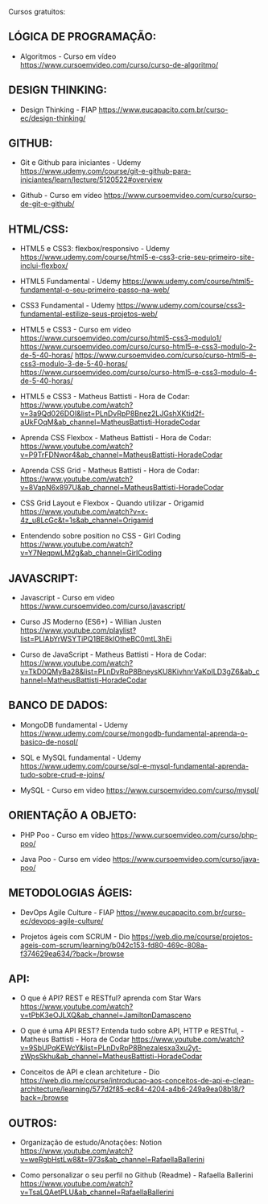 Cursos gratuitos:

## LÓGICA DE PROGRAMAÇÃO:
- Algoritmos - Curso em vídeo
https://www.cursoemvideo.com/curso/curso-de-algoritmo/

##

## DESIGN THINKING:
- Design Thinking - FIAP
https://www.eucapacito.com.br/curso-ec/design-thinking/

##

## GITHUB:
- Git e Github para iniciantes - Udemy
https://www.udemy.com/course/git-e-github-para-iniciantes/learn/lecture/5120522#overview

- Github - Curso em vídeo
https://www.cursoemvideo.com/curso/curso-de-git-e-github/

##

## HTML/CSS:
- HTML5 e CSS3: flexbox/responsivo - Udemy
https://www.udemy.com/course/html5-e-css3-crie-seu-primeiro-site-inclui-flexbox/

- HTML5 Fundamental - Udemy
https://www.udemy.com/course/html5-fundamental-o-seu-primeiro-passo-na-web/

- CSS3 Fundamental - Udemy
https://www.udemy.com/course/css3-fundamental-estilize-seus-projetos-web/

- HTML5 e CSS3 - Curso em vídeo
https://www.cursoemvideo.com/curso/html5-css3-modulo1/
https://www.cursoemvideo.com/curso/curso-html5-e-css3-modulo-2-de-5-40-horas/
https://www.cursoemvideo.com/curso/curso-html5-e-css3-modulo-3-de-5-40-horas/
https://www.cursoemvideo.com/curso/curso-html5-e-css3-modulo-4-de-5-40-horas/

- HTML5 e CSS3 - Matheus Battisti - Hora de Codar:
https://www.youtube.com/watch?v=3a9Qd026DOI&list=PLnDvRpP8Bnez2LJGshXKtid2f-aUkFOqM&ab_channel=MatheusBattisti-HoradeCodar

- Aprenda CSS Flexbox - Matheus Battisti - Hora de Codar:
https://www.youtube.com/watch?v=P9TrFDNwor4&ab_channel=MatheusBattisti-HoradeCodar

- Aprenda CSS Grid - Matheus Battisti - Hora de Codar:
https://www.youtube.com/watch?v=8VapN6x897U&ab_channel=MatheusBattisti-HoradeCodar

- CSS Grid Layout e Flexbox - Quando utilizar - Origamid
https://www.youtube.com/watch?v=x-4z_u8LcGc&t=1s&ab_channel=Origamid

- Entendendo sobre position no CSS - Girl Coding
https://www.youtube.com/watch?v=Y7NeqpwLM2g&ab_channel=GirlCoding

##

## JAVASCRIPT:
- Javascript - Curso em video
https://www.cursoemvideo.com/curso/javascript/

- Curso JS Moderno (ES6+) - Willian Justen
https://www.youtube.com/playlist?list=PLlAbYrWSYTiPQ1BE8klOtheBC0mtL3hEi

- Curso de JavaScript - Matheus Battisti - Hora de Codar:
https://www.youtube.com/watch?v=TkD0QMyBa28&list=PLnDvRpP8BneysKU8KivhnrVaKpILD3gZ6&ab_channel=MatheusBattisti-HoradeCodar

##

## BANCO DE DADOS:
- MongoDB fundamental - Udemy
https://www.udemy.com/course/mongodb-fundamental-aprenda-o-basico-de-nosql/

- SQL e MySQL fundamental - Udemy
https://www.udemy.com/course/sql-e-mysql-fundamental-aprenda-tudo-sobre-crud-e-joins/

- MySQL - Curso em video
https://www.cursoemvideo.com/curso/mysql/

##

## ORIENTAÇÃO A OBJETO:
- PHP Poo - Curso em vídeo
https://www.cursoemvideo.com/curso/php-poo/

- Java Poo - Curso em vídeo
https://www.cursoemvideo.com/curso/java-poo/

##

## METODOLOGIAS ÁGEIS:
- DevOps Agile Culture - FIAP
https://www.eucapacito.com.br/curso-ec/devops-agile-culture/

- Projetos ágeis com SCRUM - Dio
https://web.dio.me/course/projetos-ageis-com-scrum/learning/b042c153-fd80-469c-808a-f374629ea634/?back=/browse

##

## API:
- O que é API? REST e RESTful? aprenda com Star Wars
https://www.youtube.com/watch?v=tPbK3eOJLXQ&ab_channel=JamiltonDamasceno

- O que é uma API REST? Entenda tudo sobre API, HTTP e RESTful, - Matheus Battisti - Hora de Codar
https://www.youtube.com/watch?v=9SbUPqKEWcY&list=PLnDvRpP8Bnezalesxa3xu2yt-zWpsSkhu&ab_channel=MatheusBattisti-HoradeCodar
 
- Conceitos de API e clean architeture - Dio
https://web.dio.me/course/introducao-aos-conceitos-de-api-e-clean-architecture/learning/577d2f85-ec84-4204-a4b6-249a9ea08b18/?back=/browse

##

## OUTROS:
- Organização de estudo/Anotações: Notion
https://www.youtube.com/watch?v=weRgbHstLw8&t=973s&ab_channel=RafaellaBallerini

- Como personalizar o seu perfil no Github (Readme) - Rafaella Ballerini
https://www.youtube.com/watch?v=TsaLQAetPLU&ab_channel=RafaellaBallerini
